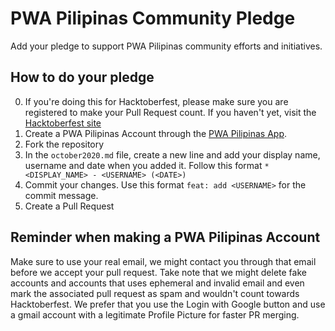 # PWA Pilipinas Community Pledge
Add your pledge to support PWA Pilipinas community efforts and initiatives.

## How to do your pledge
0. If you're doing this for Hacktoberfest, please make sure you are registered to make your Pull Request count. If you haven't yet, visit the [Hacktoberfest site](https://hacktoberfest.digitalocean.com)
1. Create a PWA Pilipinas Account through the [PWA Pilipinas App](https://app.pwapilipinas.org).
2. Fork the repository
3. In the `october2020.md` file, create a new line and add your display name, username and date when you added it. Follow this format `* <DISPLAY_NAME> - <USERNAME> (<DATE>)`
4. Commit your changes. Use this format `feat: add <USERNAME>` for the commit message.
4. Create a Pull Request

## Reminder when making a PWA Pilipinas Account
Make sure to use your real email, we might contact you through that email before we accept your pull request. Take note that we might delete fake accounts and accounts that uses ephemeral and invalid email and even mark the associated pull request as spam and wouldn't count towards Hacktoberfest. We prefer that you use the Login with Google button and use a gmail account with a legitimate Profile Picture for faster PR merging.
